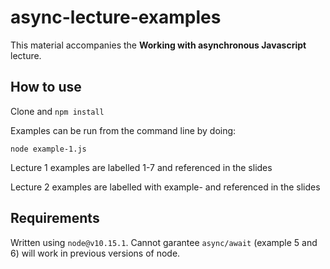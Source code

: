 # async-lecture-examples

This material accompanies the **Working with asynchronous Javascript** lecture.

## How to use

Clone and `npm install`

Examples can be run from the command line by doing:

```
node example-1.js
```

Lecture 1 examples are labelled 1-7 and referenced in the slides

Lecture 2 examples are labelled with example- and referenced in the slides

## Requirements
Written using `node@v10.15.1`. Cannot garantee `async/await` (example 5 and 6) will work in previous versions of node.
